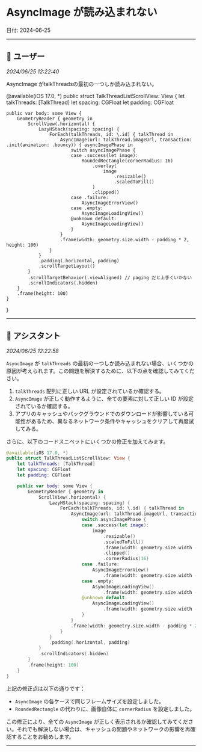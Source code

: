 # AsyncImage が読み込まれない

日付: 2024-06-25

---

## 👤 ユーザー
*2024/06/25 12:22:40*

AsyncImage がtalkThreadsの最初の一つしか読み込まれない。

@available(iOS 17.0, *)
public struct TalkThreadListScrollView: View {
    let talkThreads: [TalkThread]
    let spacing: CGFloat
    let padding: CGFloat

    public var body: some View {
        GeometryReader { geometry in
            ScrollView(.horizontal) {
                LazyHStack(spacing: spacing) {
                    ForEach(talkThreads, id: \.id) { talkThread in
                        AsyncImage(url: talkThread.imageUrl, transaction: .init(animation: .bouncy)) { asyncImagePhase in
                            switch asyncImagePhase {
                            case .success(let image):
                                RoundedRectangle(cornerRadius: 16)
                                    .overlay(
                                        image
                                            .resizable()
                                            .scaledToFill()
                                    )
                                    .clipped()
                            case .failure:
                                AsyncImageErrorView()
                            case .empty:
                                AsyncImageLoadingView()
                            @unknown default:
                                AsyncImageLoadingView()
                            }
                        }
                        .frame(width: geometry.size.width - padding * 2, height: 100)
                    }
                }
                .padding(.horizontal, padding)
                .scrollTargetLayout()
            }
            .scrollTargetBehavior(.viewAligned) // paging だと上手くいかない
            .scrollIndicators(.hidden)
        }
        .frame(height: 100)
    }
}

---

## 🤖 アシスタント
*2024/06/25 12:22:58*

`AsyncImage` が `talkThreads` の最初の一つしか読み込まれない場合、いくつかの原因が考えられます。この問題を解決するために、以下の点を確認してみてください。

1. `talkThreads` 配列に正しい URL が設定されているか確認する。
2. `AsyncImage` が正しく動作するように、全ての要素に対して正しい ID が設定されているか確認する。
3. アプリのキャッシュやバックグラウンドでのダウンロードが影響している可能性があるため、異なるネットワーク条件やキャッシュをクリアして再度試してみる。

さらに、以下のコードスニペットにいくつかの修正を加えてみます。

```swift
@available(iOS 17.0, *)
public struct TalkThreadListScrollView: View {
    let talkThreads: [TalkThread]
    let spacing: CGFloat
    let padding: CGFloat

    public var body: some View {
        GeometryReader { geometry in
            ScrollView(.horizontal) {
                LazyHStack(spacing: spacing) {
                    ForEach(talkThreads, id: \.id) { talkThread in
                        AsyncImage(url: talkThread.imageUrl, transaction: .init(animation: .bouncy)) { asyncImagePhase in
                            switch asyncImagePhase {
                            case .success(let image):
                                image
                                    .resizable()
                                    .scaledToFill()
                                    .frame(width: geometry.size.width - padding * 2, height: 100)
                                    .clipped()
                                    .cornerRadius(16)
                            case .failure:
                                AsyncImageErrorView()
                                    .frame(width: geometry.size.width - padding * 2, height: 100)
                            case .empty:
                                AsyncImageLoadingView()
                                    .frame(width: geometry.size.width - padding * 2, height: 100)
                            @unknown default:
                                AsyncImageLoadingView()
                                    .frame(width: geometry.size.width - padding * 2, height: 100)
                            }
                        }
                        .frame(width: geometry.size.width - padding * 2, height: 100)
                    }
                }
                .padding(.horizontal, padding)
            }
            .scrollIndicators(.hidden)
        }
        .frame(height: 100)
    }
}
```

上記の修正点は以下の通りです：
- `AsyncImage` の各ケースで同じフレームサイズを設定しました。
- `RoundedRectangle` の代わりに、画像自体に `cornerRadius` を設定しました。

この修正により、全ての `AsyncImage` が正しく表示されるか確認してみてください。それでも解決しない場合は、キャッシュの問題やネットワークの影響を再確認することをお勧めします。

---
